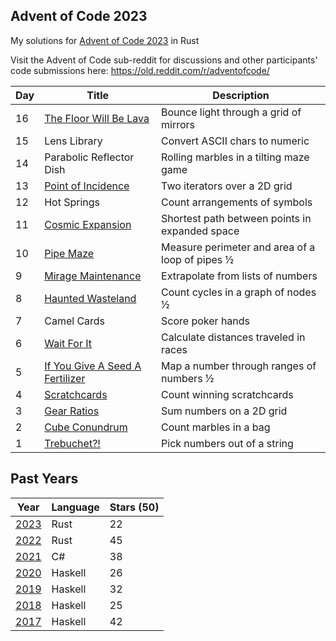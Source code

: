 ## Advent of Code 2023

My solutions for [Advent of Code 2023](http://adventofcode.com/2023) in Rust

Visit the Advent of Code sub-reddit for discussions and other participants' code submissions here: https://old.reddit.com/r/adventofcode/

| Day | Title                                                | Description                                      |
| --- | ---------------------------------------------------- | ------------------------------------------------ |
| 16  | [The Floor Will Be Lava](./days/day16/src/main.rs)   | Bounce light through a grid of mirrors           |
| 15  | Lens Library                                         | Convert ASCII chars to numeric                   |
| 14  | Parabolic Reflector Dish                             | Rolling marbles in a tilting maze game           |
| 13  | [Point of Incidence](./days/day13/src/main.rs)       | Two iterators over a 2D grid                     |
| 12  | Hot Springs                                          | Count arrangements of symbols                    |
| 11  | [Cosmic Expansion](./days/day11/src/main.rs)         | Shortest path between points in expanded space   |
| 10  | [Pipe Maze](./days/day10/src/main.rs)                | Measure perimeter and area of a loop of pipes ½  |
| 9   | [Mirage Maintenance](./days/day09/src/main.rs)       | Extrapolate from lists of numbers                |
| 8   | [Haunted Wasteland](./days/day08/src/main.rs)        | Count cycles in a graph of nodes ½               |
| 7   | Camel Cards                                          | Score poker hands                                |
| 6   | [Wait For It](./days/day06/src/main.rs)              | Calculate distances traveled in races            |
| 5   | [If You Give A Seed A Fertilizer](./days/day05/src/main.rs) | Map a number through ranges of numbers ½  |
| 4   | [Scratchcards](./days/day04/src/main.rs)             | Count winning scratchcards                       |
| 3   | [Gear Ratios](./days/day03/src/main.rs)              | Sum numbers on a 2D grid                         |
| 2   | [Cube Conundrum](./days/day02/src/main.rs)           | Count marbles in a bag                           |
| 1   | [Trebuchet?!](./days/day01/src/main.rs)              | Pick numbers out of a string                     |

## Past Years

| Year                                              | Language | Stars (50) |
| ------------------------------------------------- | -------- | ---------- |
| [2023](https://github.com/jasonincanada/aoc-2023) | Rust     | 22         |
| [2022](https://github.com/jasonincanada/aoc-2022) | Rust     | 45         |
| [2021](https://github.com/jasonincanada/aoc-2021) | C#       | 38         |
| [2020](https://github.com/jasonincanada/aoc-2020) | Haskell  | 26         |
| [2019](https://github.com/jasonincanada/aoc-2019) | Haskell  | 32         |
| [2018](https://github.com/jasonincanada/aoc-2018) | Haskell  | 25         |
| [2017](https://github.com/jasonincanada/aoc-2017) | Haskell  | 42         |
